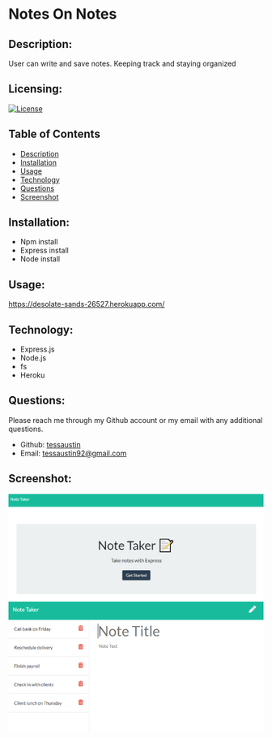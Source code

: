 # Notes On Notes

## Description:
User can write and save notes. Keeping track and staying organized

## Licensing:
[![License](https://img.shields.io/badge/License-isc-blue.svg)](https://shields.io)

## Table of Contents 
* [Description](#description)
* [Installation](#installation)
* [Usage](#usage)
* [Technology](#technology)
* [Questions](#questions)
* [Screenshot](#Screenshot)

## Installation:
- Npm install
- Express install
- Node install

## Usage:
https://desolate-sands-26527.herokuapp.com/

## Technology:
- Express.js
- Node.js
- fs
- Heroku

## Questions:
Please reach me through my Github account or my email with any additional questions.
- Github: [tessaustin](https://github.com/tessaustin)
- Email: tessaustin92@gmail.com 

## Screenshot:
![img2](Assets/landingpage.png)
![img2](Assets/11-express-homework-demo-01.png)